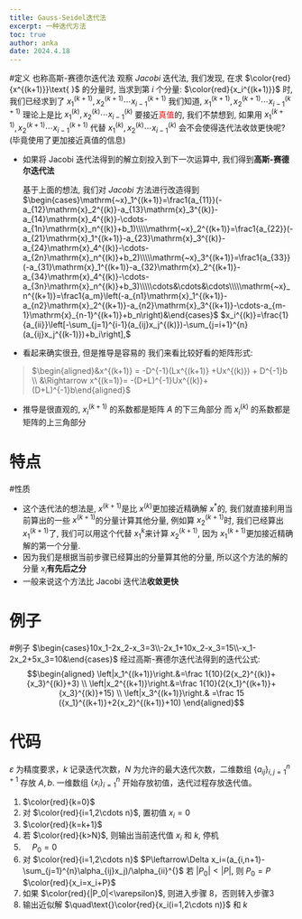 ```yaml
---
title: Gauss-Seidel迭代法
excerpt: 一种迭代方法
toc: true
author: anka
date: 2024.4.18
---
```

#定义 
也称高斯-赛德尔迭代法
观察 $Jacobi$ 迭代法, 我们发现, 在求 $\color{red}{x^{(k+1)}}\text{ }$ 的分量时,
当求到第 $i$ 个分量: $\color{red}{x_i^{(k+1)}}$ 时, 我们已经求到了 $x_{1}^{(k+1)},x_{2}^{(k+1)}\cdots x_{i-1}^{(k+1)}$
我们知道, $x_{1}^{(k+1)},x_{2}^{(k+1)}\cdots x_{i-1}^{(k+1)}$ 理论上是比 $x_{1}^{(k)},x_{2}^{(k)}\cdots x_{i-1}^{(k)}$ 要接近<font color="#ff0000">真值</font>的,
我们不禁想到, 如果用 $x_{1}^{(k+1)},x_{2}^{(k+1)}\cdots x_{i-1}^{(k+1)}$ 代替 $x_{1}^{(k)},x_{2}^{(k)}\cdots x_{i-1}^{(k)}$
会不会使得迭代法收敛更快呢?
(毕竟使用了更加接近真值的信息)
- 如果将 Jacobi 迭代法得到的解立刻投入到下一次运算中, 我们得到**高斯-赛德尔迭代法**


	基于上面的想法, 我们对 $Jacobi$ 方法进行改造得到
$\begin{cases}\mathrm{~x}_1^{(k+1)}=\frac1{a_{11}}(-a_{12}\mathrm{x}_2^{(k)}-a_{13}\mathrm{x}_3^{(k)}-a_{14}\mathrm{x}_4^{(k)}-\cdots-a_{1n}\mathrm{x}_n^{(k)}+b_1)\\\\\mathrm{~x}_2^{(k+1)}=\frac1{a_{22}}(-a_{21}\mathrm{x}_1^{(k+1)}-a_{23}\mathrm{x}_3^{(k)}-a_{24}\mathrm{x}_4^{(k)}-\cdots-a_{2n}\mathrm{x}_n^{(k)}+b_2)\\\\\mathrm{~x}_3^{(k+1)}=\frac1{a_{33}}(-a_{31}\mathrm{x}_1^{(k+1)}-a_{32}\mathrm{x}_2^{(k+1)}-a_{34}\mathrm{x}_4^{(k)}-\cdots-a_{3n}\mathrm{x}_n^{(k)}+b_3)\\\\\cdots&\cdots&\cdots\\\\\mathrm{~x}_n^{(k+1)}=\frac1{a_m}\left(-a_{n1}\mathrm{x}_1^{(k+1)}-a_{n2}\mathrm{x}_2^{(k+1)}-a_{n2}\mathrm{x}_3^{(k+1)}-\cdots-a_{m-1}\mathrm{x}_{n-1}^{(k+1)}+b_n\right)&\end{cases}$
$x_i^{(k)}=\frac{1}{a_{ii}}\left[-\sum_{j=1}^{i-1}(a_{ij}x_j^{(k)})-\sum_{j=i+1}^{n}(a_{ij}x_j^{(k-1)})+b_i\right],$

- 看起来确实很丑, 但是推导是容易的
我们来看比较好看的矩阵形式:
> $\begin{aligned}&x^{(k+1)} = -D^{-1}(Lx^{(k+1)} +Ux^{(k)}) + D^{-1}b \\ &\Rightarrow x^{(k=1)}= -(D+L)^{-1}Ux^{(k)}+(D+L)^{-1}b\end{aligned}$
- 推导是很直观的, $x_{i}^{(k+1)}$ 的系数都是矩阵 $A$ 的下三角部分
  而 $x_{i}^{(k)}$ 的系数都是矩阵的上三角部分

# 特点
#性质
- 这个迭代法的想法是, $x^{(k+1)}$﻿是比 $x^{(k)}$﻿更加接近精确解 $x^*$﻿的, 我们就直接利用当前算出的一些 $x^{(k+1)}$﻿的分量计算其他分量, 例如算 $x^{(k+1)}_2$﻿时, 我们已经算出 $x^{(k+1)}_1$﻿了, 我们可以用这个代替 $x^{k}_1$﻿来计算 $x^{(k+1)}_2$﻿, 因为 $x_1^{(k+1)}$﻿更加接近精确解的第一个分量.
- 因为我们是根据当前步骤已经算出的分量算其他的分量, 所以这个方法的解的分量 $x_i$﻿**有先后之分**
- 一般来说这个方法比 Jacobi 迭代法**收敛更快**

# 例子
#例子 
$\begin{cases}10x_1-2x_2-x_3=3\\-2x_1+10x_2-x_3=15\\-x_1-2x_2+5x_3=10&\end{cases}$
经过高斯-赛德尔迭代法得到的迭代公式:
$$\begin{aligned}
\left|x_1^{(k+1)}\right.&=\frac 1{10}(2{x_2}^{(k)}+{x_3}^{(k)}+3) \\
\left|x_2^{(k+1)}\right.&=\frac 1{10}(2{x_1}^{(k+1)}+{x_3}^{(k)}+15) \\
\left|x_3^{(k+1)}\right.& =\frac 15 ({x_1}^{(k+1)}+2{x_2}^{(k+1)}+10) 
\end{aligned}$$

# 代码
$\varepsilon$ 为精度要求，$k$ 记录迭代次数，$N$ 为允许的最大迭代次数，二维数组 $\{a_{ij}\}_{i,j=1}^{n+1}$ 存放 $A,b$. 一维数组 $\{x_i\}_{i=1}^n$ 开始存放初值，迭代过程存放迭代值。
1. $\color{red}{k=0}$ 
2. 对 $\color{red}{i=1,2\cdots n}$, 置初值 $x_i=0$
3. $\color{red}{k=k+1}$
4. 若 $\color{red}{k>N}$, 则输出当前迭代值 $x_{i}$ 和 $k$, 停机
5. $\quad P_0=0$
6. 对 $\color{red}{i=1,2\cdots n}$ 
   $P\leftarrow\Delta x_i=(a_{i,n+1}-\sum_{j=1}^{n}\alpha_{ij}x_j)/\alpha_{ii}^{}$ 
   若 $|P_0|<|P|$, 则 $P_0=P$
   $\color{red}{x_i=x_i+P}$
7. 如果 $\color{red}{|P_0|<\varepsilon}$, 则进入步骤 8，否则转入步骤3
8. 输出近似解 $\quad\text{}\color{red}{x_i(i=1,2\cdots n)}$ 和 $k$
